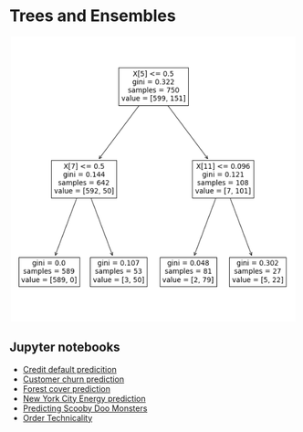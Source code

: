 # Trees and Ensembles

<p align="center">
  <img src="tree.png" height="500" width = "500">
</p>

## Jupyter notebooks
- [Credit default predicition](https://github.com/sebastiancoombs/Sebs-Data-Science-Skills/blob/main/Random%20Forests/Credit%20default%20predicition.ipynb)
- [Customer churn prediction](https://github.com/sebastiancoombs/Sebs-Data-Science-Skills/blob/main/Random%20Forests/Customer%20churn%20prediction.ipynb)
- [Forest cover prediction](https://github.com/sebastiancoombs/Sebs-Data-Science-Skills/blob/main/Random%20Forests/Forest%20cover%20prediction.ipynb)
- [New York City Energy prediction](https://github.com/sebastiancoombs/Sebs-Data-Science-Skills/blob/main/Random%20Forests/New%20York%20City%20energy%20%20randomforest.ipynb)
- [Predicting Scooby Doo Monsters](https://github.com/sebastiancoombs/Sebs-Data-Science-Skills/blob/main/Random%20Forests/Predict%20Scooby%20Doo%20monsters.ipynb)
- [Order Technicality](https://github.com/sebastiancoombs/Sebs-Data-Science-Skills/blob/main/Random%20Forests/Order%20technicality%20prediciton.ipynb)
